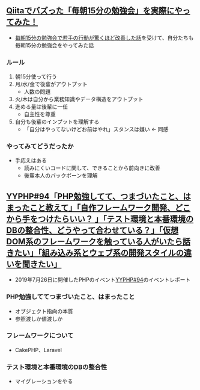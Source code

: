 ## [Qiitaでバズった「毎朝15分の勉強会」を実際にやってみた！](https://qiita.com/k_yoshikawa/items/66dfc5de2c0e3346e382)
- [毎朝15分の勉強会で若手の行動が驚くほど改善した話](https://qiita.com/kojimadev/items/cd5dd5332e33b3ef46a6)を受けて、自分たちも毎朝15分の勉強会をやってみた話

### ルール
1. 朝15分使って行う
2. 月/水/金で後輩がアウトプット
    - 人数の問題
3. 火/木は自分から業務知識やデータ構造をアウトプット
4. 進める量は後輩に一任
    - 自主性を尊重
5. 自分も後輩のインプットを理解する
    - 「自分はやってないけどお前はやれ」スタンスは嫌い ← 同感

### やってみてどうだったか
- 手応えはある
    - 読みにくいコードに関して、できることから前向きに改善
    - 後輩本人のバックボーンを理解

## [YYPHP#94「PHP勉強してて、つまづいたこと、はまったこと教えて」「自作フレームワーク開発、どこから手をつけたらいい？ 」「テスト環境と本番環境のDBの整合性、どうやって合わせている？」「仮想DOM系のフレームワークを触っている人がいたら話きたい」「組み込み系とウェブ系の開発スタイルの違いを聞きたい」](https://qiita.com/suin/items/8ce16de1a075d00ca35e) 
- 2019年7月26日に開催したPHPのイベント[YYPHP#94](https://yyphp.connpass.com/event/132257/)のイベントレポート

### PHP勉強しててつまづいたこと、はまったこと
- オブジェクト指向の本質
- 参照渡しか値渡しか

### フレームワークについて
- CakePHP、Laravel

### テスト環境と本番環境のDBの整合性
- マイグレーションをやる
